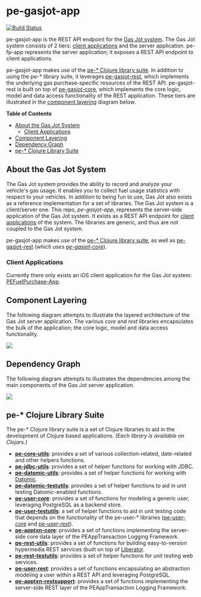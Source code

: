 # pe-gasjot-app

[![Build Status](https://travis-ci.org/evanspa/pe-gasjot-app.svg)](https://travis-ci.org/evanspa/pe-gasjot-app)

pe-gasjot-app is the REST API endpoint for the
[Gas Jot system](#about-the-gas-jot-system).  The Gas Jot system consists
of 2 tiers:
[client applications](#client-applications) and the server application.
pe-fp-app represents the server application; it exposes a REST API endpoint to
client applications.

pe-gasjot-app makes use of the
[pe-* Clojure library suite](#pe--clojure-library-suite).  In addition to using
the pe-* library suite, it leverages
[pe-gasjot-rest](https://github.com/evanspa/pe-gasjot-rest), which implements the
underlying gas purchase-specific resources of the REST API.  pe-gasjot-rest is
built on top of [pe-gasjot-core](https://github.com/evanspa/pe-gasjot-core), which
implements the core logic, model and data access functionality of the REST
application.  These tiers are illustrated in the
[component layering](#component-layering) diagram below.

<!-- START doctoc generated TOC please keep comment here to allow auto update -->
<!-- DON'T EDIT THIS SECTION, INSTEAD RE-RUN doctoc TO UPDATE -->
**Table of Contents**

- [About the Gas Jot System](#about-the-gas-jot-system)
  - [Client Applications](#client-applications)
- [Component Layering](#component-layering)
- [Dependency Graph](#dependency-graph)
- [pe-* Clojure Library Suite](#pe--clojure-library-suite)

<!-- END doctoc generated TOC please keep comment here to allow auto update -->

## About the Gas Jot System

The Gas Jot system provides the ability to record and analyze your vehicle's gas
usage.  It enables you to collect fuel usage statistics with respect to your
vehicles.  In addition to being fun to use, Gas Jot also exists as a reference
implementation for a set of libraries.  The Gas Jot system is a
client/server one.  This repo, *pe-gasjot-app*, represents the server-side
application of the Gas Jot system.  It exists as a REST API endpoint for
[client applications](#client-applications) of the system.  The libraries are
generic, and thus are not coupled to the Gas Jot system.

pe-gasjot-app makes use of the [pe-* Clojure library suite](#pe--clojure-library-suite), as well as [pe-gasjot-rest](https://github.com/evanspa/pe-gasjot-rest) (*which uses [pe-gasjot-core](https://github.com/evanspa/pe-gasjot-core)*).

### Client Applications

Currently there only exists an iOS client application for the Gas Jot
system: [PEFuelPurchase-App](https://github.com/evanspa/PEFuelPurchase-App).

## Component Layering

The following diagram attempts to illustrate the layered architecture of the
Gas Jot server application.  The various *core* and *rest* libraries
encapsulates the bulk of the application; the core logic, model and data access
functionality.

<img
src="https://github.com/evanspa/pe-gasjot-app/raw/master/drawings/pe-fp-app-Component-Layers.png">

## Dependency Graph

The following diagram attempts to illustrates the dependencies among the main
components of the Gas Jot server application.

<img
src="https://github.com/evanspa/pe-gasjot-app/raw/master/drawings/pe-fp-app-Dependency-Graph.png">

## pe-* Clojure Library Suite
The pe-* Clojure library suite is a set of Clojure libraries to aid in the
development of Clojure based applications.
*(Each library is available on Clojars.)*
+ **[pe-core-utils](https://github.com/evanspa/pe-core-utils)**: provides a set
of various collection-related, date-related and other helpers functions.
+ **[pe-jdbc-utils](https://github.com/evanspa/pe-jdbc-utils)**: provides
  a set of helper functions for working with JDBC.
+ **[pe-datomic-utils](https://github.com/evanspa/pe-datomic-utils)**: provides
  a set of helper functions for working with [Datomic](https://www.datomic.com).
+ **[pe-datomic-testutils](https://github.com/evanspa/pe-datomic-testutils)**: provides
  a set of helper functions to aid in unit testing Datomic-enabled functions.
+ **[pe-user-core](https://github.com/evanspa/pe-user-core)**: provides
  a set of functions for modeling a generic user, leveraging PostgreSQL as a
  backend store.
+ **[pe-user-testutils](https://github.com/evanspa/pe-user-testutils)**: a set of helper functions to aid in unit testing
code that depends on the functionality of the pe-user-* libraries
([pe-user-core](https://github.com/evanspa/pe-user-core) and [pe-user-rest](https://github.com/evanspa/pe-user-rest)).
+ **[pe-apptxn-core](https://github.com/evanspa/pe-apptxn-core)**: provides a
  set of functions implementing the server-side core data layer of the
  PEAppTransaction Logging Framework.
+ **[pe-rest-utils](https://github.com/evanspa/pe-rest-utils)**: provides a set
  of functions for building easy-to-version hypermedia REST services (built on
  top of [Liberator](http://clojure-liberator.github.io/liberator/).
+ **[pe-rest-testutils](https://github.com/evanspa/pe-rest-testutils)**: provides
  a set of helper functions for unit testing web services.
+ **[pe-user-rest](https://github.com/evanspa/pe-user-rest)**: provides a set of
  functions encapsulating an abstraction modeling a user within a REST API
  and leveraging PostgreSQL.
+ **[pe-apptxn-restsupport](https://github.com/evanspa/pe-apptxn-restsupport)**:
  provides a set of functions implementing the server-side REST layer of the
  PEAppTransaction Logging Framework.
